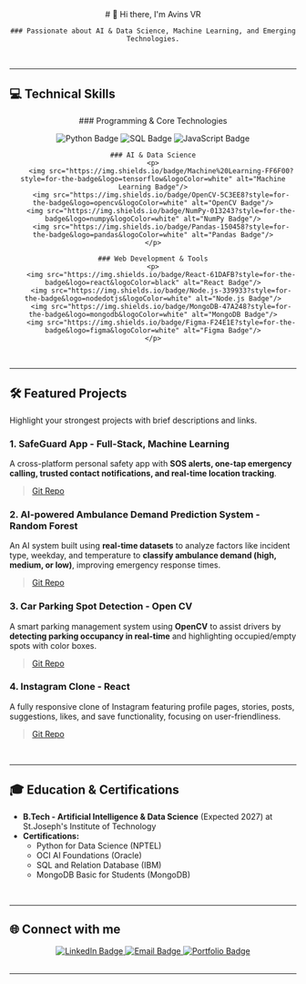 <div align="center">
    # 👋 Hi there, I'm Avins VR
    
    ### Passionate about AI & Data Science, Machine Learning, and Emerging Technologies.
</div>

<br>

---

## 💻 Technical Skills

<div align="center">
    ### Programming & Core Technologies
    <p>
        <img src="https://img.shields.io/badge/Python-3670A0?style=for-the-badge&logo=python&logoColor=ffdd54" alt="Python Badge"/>
        <img src="https://img.shields.io/badge/SQL-4479A1?style=for-the-badge&logo=mysql&logoColor=white" alt="SQL Badge"/>
        <img src="https://img.shields.io/badge/JavaScript-F7DF1E?style=for-the-badge&logo=javascript&logoColor=black" alt="JavaScript Badge"/>
    </p>

    ### AI & Data Science
    <p>
        <img src="https://img.shields.io/badge/Machine%20Learning-FF6F00?style=for-the-badge&logo=tensorflow&logoColor=white" alt="Machine Learning Badge"/>
        <img src="https://img.shields.io/badge/OpenCV-5C3EE8?style=for-the-badge&logo=opencv&logoColor=white" alt="OpenCV Badge"/>
        <img src="https://img.shields.io/badge/NumPy-013243?style=for-the-badge&logo=numpy&logoColor=white" alt="NumPy Badge"/>
        <img src="https://img.shields.io/badge/Pandas-150458?style=for-the-badge&logo=pandas&logoColor=white" alt="Pandas Badge"/>
    </p>

    ### Web Development & Tools
    <p>
        <img src="https://img.shields.io/badge/React-61DAFB?style=for-the-badge&logo=react&logoColor=black" alt="React Badge"/>
        <img src="https://img.shields.io/badge/Node.js-339933?style=for-the-badge&logo=nodedotjs&logoColor=white" alt="Node.js Badge"/>
        <img src="https://img.shields.io/badge/MongoDB-47A248?style=for-the-badge&logo=mongodb&logoColor=white" alt="MongoDB Badge"/>
        <img src="https://img.shields.io/badge/Figma-F24E1E?style=for-the-badge&logo=figma&logoColor=white" alt="Figma Badge"/>
    </p>
</div>

<br>

---

## 🛠️ Featured Projects

Highlight your strongest projects with brief descriptions and links.

### 1. SafeGuard App - Full-Stack, Machine Learning
A cross-platform personal safety app with **SOS alerts, one-tap emergency calling, trusted contact notifications, and real-time location tracking**.
> [Git Repo](YOUR_SAFEGUARD_APP_GIT_REPO_LINK)

### 2. AI-powered Ambulance Demand Prediction System - Random Forest
An AI system built using **real-time datasets** to analyze factors like incident type, weekday, and temperature to **classify ambulance demand (high, medium, or low)**, improving emergency response times.
> [Git Repo](YOUR_AMBULANCE_PREDICTION_GIT_REPO_LINK)

### 3. Car Parking Spot Detection - Open CV
A smart parking management system using **OpenCV** to assist drivers by **detecting parking occupancy in real-time** and highlighting occupied/empty spots with color boxes.
> [Git Repo](YOUR_CAR_PARKING_GIT_REPO_LINK)

### 4. Instagram Clone - React
A fully responsive clone of Instagram featuring profile pages, stories, posts, suggestions, likes, and save functionality, focusing on user-friendliness.
> [Git Repo](YOUR_INSTAGRAM_CLONE_GIT_REPO_LINK)

<br>

---

## 🎓 Education & Certifications

* **B.Tech - Artificial Intelligence & Data Science** (Expected 2027) at St.Joseph's Institute of Technology
* **Certifications:**
    * Python for Data Science (NPTEL)
    * OCI AI Foundations (Oracle)
    * SQL and Relation Database (IBM)
    * MongoDB Basic for Students (MongoDB)

<br>

---

## 🌐 Connect with me

<div align="center">
    <a href="https://linkedin.com/in/avinsvr" target="_blank">
        <img src="https://img.shields.io/badge/LinkedIn-0077B5?style=for-the-badge&logo=linkedin&logoColor=white" alt="LinkedIn Badge"/>
    </a>
    <a href="mailto:avins2005@gmail.com">
        <img src="https://img.shields.io/badge/Gmail-D14836?style=for-the-badge&logo=gmail&logoColor=white" alt="Email Badge"/>
    </a>
    <a href="YOUR_PORTFOLIO_LINK" target="_blank">
        <img src="https://img.shields.io/badge/Portfolio-100000?style=for-the-badge&logo=react&logoColor=white" alt="Portfolio Badge"/>
    </a>
</div>

<br>

---

<div align="center">
    </div>
